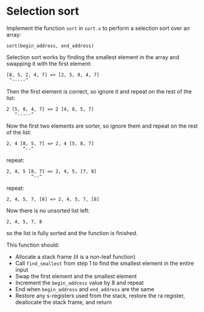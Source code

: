 Selection sort
==============

Implement the function `sort` in `sort.s` to perform a selection
sort over an array:

    sort(begin_address, end_address)

Selection sort works by finding the smallest element in the array
and swapping it with the first element:

    [8, 5, 2, 4, 7] => [2, 5, 8, 4, 7]
     ^-----^

Then the first element is correct, so ignore it and repeat on the
rest of the list:

    2 [5, 8, 4, 7] => 2 [4, 8, 5, 7]
       ^-----^

Now the first two elements are sorter, so ignore them and repeat on
the rest of the list:

    2, 4 [8, 5, 7] => 2, 4 [5, 8, 7]
          ^--^

repeat:

    2, 4, 5 [8, 7] => 2, 4, 5, [7, 8]
             ^--^

repeat:

    2, 4, 5, 7, [8] => 2, 4, 5, 7, [8]

Now there is no unsorted list left:

    2, 4, 5, 7, 8

so the list is fully sorted and the function is finished.
    

This function should:

*   Allocate a stack frame (it is a non-leaf function)
*   Call `find_smallest` from step 1 to find the smallest element
    in the entire input
*   Swap the first element and the smallest element
*   Increment the `begin_address` value by 8 and repeat
*   End when `begin_address` and `end_address` are the same
*   Restore any s-registers used from the stack, restore the ra
    register, deallocate the stack frame, and return

